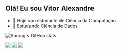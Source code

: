 ## Olá! Eu sou Vitor Alexandre 


- 🔭 Hoje sou estudante de Ciência da Computação
- 🌱 Estudando Ciência de Dados 

![Anurag's GitHub stats](https://github-readme-stats.vercel.app/api?username=VitorAlexandreDev&show_icons=true&theme=radical)

<div> 
  <a href="https://instagram.com/vitoralexan23" target="_blank"><img src="https://img.shields.io/badge/-Instagram-%23E4405F?style=for-the-badge&logo=instagram&logoColor=white" target="_blank"></a>
  <a href = "mailto:dominguesvitoralexandre@gmail.com"><img src="https://img.shields.io/badge/-Gmail-%23333?style=for-the-badge&logo=gmail&logoColor=white" target="_blank"></a>
  <a href="https://www.linkedin.com/in/vitor-alexandre-domingues-11a87a2b8/" target="_blank"><img src="https://img.shields.io/badge/-LinkedIn-%230077B5?style=for-the-badge&logo=linkedin&logoColor=white" target="_blank"></a> 
  
</div>
